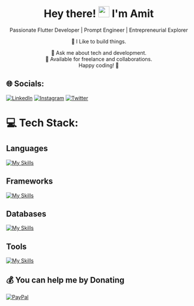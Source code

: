 <!-- Welcome Section -->
<h1 align="center">Hey there! <img src="https://media.giphy.com/media/hvRJCLFzcasrR4ia7z/giphy.gif" width="30px"/> I'm Amit</h1>

<!-- Introduction Section -->
<p align="center">Passionate Flutter Developer | Prompt Engineer | Entrepreneurial Explorer</p>

<!-- Tech Stack Section -->
<p align="center">
  💙 I Like to build things.<br>
</p>

<!-- About Me Section -->
<p align="center">
  🚀 Ask me about tech and development.<br>
  💼 Available for freelance and collaborations.<br>
  Happy coding! 🚀
</p>




## 🌐 Socials:
[![LinkedIn](https://img.shields.io/badge/LinkedIn-%230077B5.svg?logo=linkedin&logoColor=white)](https://linkedin.com/in/Amitmasram) 
[![Instagram](https://img.shields.io/badge/Instagram-%23E4405F.svg?logo=instagram&logoColor=white)](https://www.instagram.com/amitm._29/)
[![Twitter](https://img.shields.io/badge/Twitter-%231DA1F2.svg?logo=twitter&logoColor=white)](https://twitter.com/AmitMasram10)


# 💻 Tech Stack:

<h2>Languages</h2>

[![My Skills](https://skillicons.dev/icons?i=ts,js,bash,python)](https://skillicons.dev)

<h2>Frameworks</h2>
  
[![My Skills](https://skillicons.dev/icons?i=flutter,express,fastapi,react,nextjs,xml,or,jetpackcompose)](https://skillicons.dev)


<h2>Databases</h2>

[![My Skills](https://skillicons.dev/icons?i=firebase,supabase,appwrite,mongo,postgres)](https://skillicons.dev)
  
<h2>Tools</h2>
 
[![My Skills](https://skillicons.dev/icons?i=neovim,vim,git,docker,kafka,linux)](https://skillicons.dev)



  ## 💰 You can help me by Donating
  [![PayPal](https://img.shields.io/badge/PayPal-00457C?style=for-the-badge&logo=paypal&logoColor=white)](https://paypal.me/Amitmasram36) 




